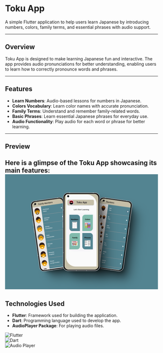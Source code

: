 # Toku App  

A simple Flutter application to help users learn Japanese by introducing numbers, colors, family terms, and essential phrases with audio support.

---

## **Overview**  
Toku App is designed to make learning Japanese fun and interactive. The app provides audio pronunciations for better understanding, enabling users to learn how to correctly pronounce words and phrases.  

---

## **Features**  

- **Learn Numbers**: Audio-based lessons for numbers in Japanese.  
- **Colors Vocabulary**: Learn color names with accurate pronunciation.  
- **Family Terms**: Understand and remember family-related words.  
- **Basic Phrases**: Learn essential Japanese phrases for everyday use.  
- **Audio Functionality**: Play audio for each word or phrase for better learning.  

---

## **Preview**  

Here is a glimpse of the Toku App showcasing its main features:  
![App Preview](https://raw.githubusercontent.com/moaz-abdeltawab92/Toku_app/master/559shots_so.png) 
---

## **Technologies Used**  

- **Flutter**: Framework used for building the application.  
- **Dart**: Programming language used to develop the app.  
- **AudioPlayer Package**: For playing audio files.  

![Flutter](https://img.shields.io/badge/Flutter-3.10.5-blue)  
![Dart](https://img.shields.io/badge/Dart-2.20-green)  
![Audio Player](https://img.shields.io/badge/Audio%20Player-v2.0-orange)  


